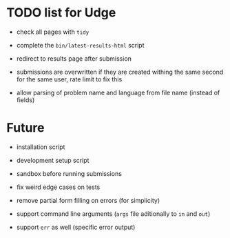 TODO list for Udge
==================

* check all pages with `tidy`

* complete the `bin/latest-results-html` script

* redirect to results page after submission

* submissions are overwritten if they are created withing the same second for the same user, rate limit to fix this

* allow parsing of problem name and language from file name (instead of fields)

Future
======

* installation script

* development setup script

* sandbox before running submissions

* fix weird edge cases on tests

* remove partial form filling on errors (for simplicity)

* support command line arguments (`args` file aditionally to `in` and `out`)

* support `err` as well (specific error output)
